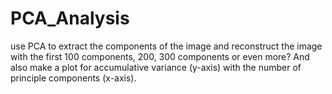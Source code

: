 # PCA_Analysis
use PCA to extract the components of the image and reconstruct the image with the first 100 components, 200, 300 components or even more? And also make a plot for accumulative variance (y-axis) with the number of principle components (x-axis).
